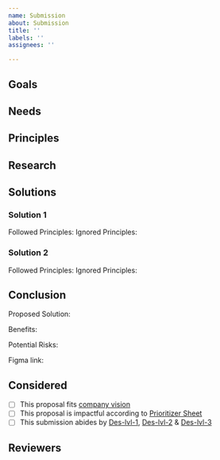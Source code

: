 ```yaml
---
name: Submission
about: Submission
title: ''
labels: ''
assignees: ''

---
```


## Goals
<!-- Write all of the goals we are trying to achieve, mark their importance level -->

## Needs
<!-- Write user needs -->

## Principles
<!-- Write down the principles we will be following -->

## Research
<!-- Examples of how other companies are doing it -->

## Solutions
<!-- Propose as many solutions as you can -->

### Solution 1

Followed Principles: 
Ignored Principles: 

### Solution 2

Followed Principles: 
Ignored Principles: 

## Conclusion

Proposed Solution: 

Benefits: <!-- Measurable: retention, revenue, dev time etc. -->

Potential Risks: 

Figma link: 

## Considered

- [ ] This proposal fits [company vision](https://github.com/colonistio/katan/blob/development/docs/company/company-values.md)
- [ ] This proposal is impactful according to [Prioritizer Sheet](https://docs.google.com/spreadsheets/d/1A2qZ-KG4E2ma8TdnP_9LayMfnEfLVhmoM5_SgazXYHw/edit#gid=0)
- [ ] This submission abides by [Des-lvl-1](https://github.com/colonistio/katan/blob/development/docs/process/designer-level-1.md), [Des-lvl-2](https://github.com/colonistio/katan/blob/development/docs/process/designer-level-2.md) & [Des-lvl-3](https://github.com/colonistio/katan/blob/development/docs/process/designer-level-3.md)

## Reviewers



